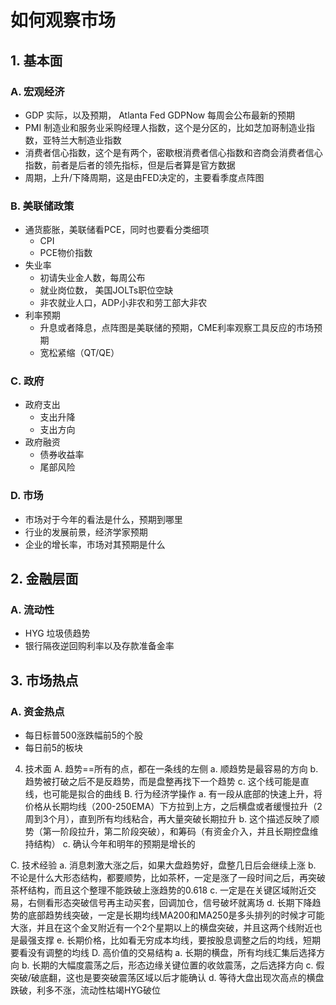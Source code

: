 # 如何观察市场

## 1. 基本面

### A. 宏观经济
- GDP 实际，以及预期，	Atlanta Fed GDPNow 每周会公布最新的预期
- PMI 制造业和服务业采购经理人指数，这个是分区的，比如芝加哥制造业指数，亚特兰大制造业指数
- 消费者信心指数，这个是有两个，密歇根消费者信心指数和咨商会消费者信心指数，前者是后者的领先指标，但是后者算是官方数据
- 周期，上升/下降周期，这是由FED决定的，主要看季度点阵图

### B. 美联储政策
- 通货膨胀，美联储看PCE，同时也要看分类细项
  - CPI
  - PCE物价指数
- 失业率
  - 初请失业金人数，每周公布
  - 就业岗位数，	美国JOLTs职位空缺
  - 非农就业人口，ADP小非农和劳工部大非农
- 利率预期
  - 升息或者降息，点阵图是美联储的预期，CME利率观察工具反应的市场预期
  - 宽松紧缩（QT/QE）

### C. 政府
- 政府支出
  - 支出升降
  - 支出方向
- 政府融资
  - 债券收益率
  - 尾部风险

### D. 市场
- 市场对于今年的看法是什么，预期到哪里
- 行业的发展前景，经济学家预期
- 企业的增长率，市场对其预期是什么

## 2. 金融层面

### A. 流动性
- HYG 垃圾债趋势
- 银行隔夜逆回购利率以及存款准备金率

## 3. 市场热点

### A. 资金热点
- 每日标普500涨跌幅前5的个股
- 每日前5的板块
           


4.	技术面
A.	趋势==所有的点，都在一条线的左侧
a.	顺趋势是最容易的方向
b.	趋势被打破之后不是反趋势，而是盘整再找下一个趋势
c.	这个线可能是直线，也可能是拟合的曲线
B.	行为经济学操作
a.	有一段从底部的快速上升，将价格从长期均线（200-250EMA）下方拉到上方，之后横盘或者缓慢拉升（2周到3个月），直到所有均线粘合，再大量突破长期拉升
b.	这个描述反映了顺势（第一阶段拉升，第二阶段突破），和筹码（有资金介入，并且长期控盘维持结构）
c.	确认今年和明年的预期是增长的

C.	技术经验
a.	消息刺激大涨之后，如果大盘趋势好，盘整几日后会继续上涨
b.	不论是什么大形态结构，都要顺势，比如茶杯，一定是涨了一段时间之后，再突破茶杯结构，而且这个整理不能跌破上涨趋势的0.618
c.	一定是在关键区域附近交易，右侧看形态突破信号再主动买套，回调加仓，信号破坏就离场
d.	长期下降趋势的底部趋势线突破，一定是长期均线MA200和MA250是多头排列的时候才可能大涨，并且在这个金叉附近有一个2个星期以上的横盘突破，并且这两个线附近也是最强支撑
e.	长期价格，比如看无穷成本均线，要按股息调整之后的均线，短期要看没有调整的均线
D.	高价值的交易结构
a.	长期的横盘，所有均线汇集后选择方向
b.	长期的大幅度震荡之后，形态边缘关键位置的收敛震荡，之后选择方向
c.	假突破/破底翻，这也是要突破震荡区域以后才能确认
d.	等待大盘出现次高点的横盘跌破，利多不涨，流动性枯竭HYG破位

